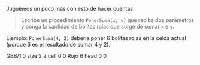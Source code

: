 Juguemos un poco más con esto de hacer cuentas.

> Escribe un procedimiento `PonerSuma(x, y)` que reciba dos parámetros y ponga la cantidad de bolitas rojas que surge de sumar `x` e `y`.

Ejemplo: `PonerSuma(4, 2)` debería poner 6 bolitas rojas en la celda actual (porque 6 es el resultado de sumar 4 y 2).

<gs-board> GBB/1.0 size 2 2 cell 0 0 Rojo 6 head 0 0    
</gs-board>

